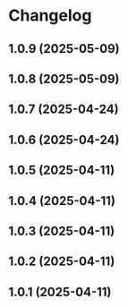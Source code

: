 # Changelog

## 1.0.9 (2025-05-09)

## 1.0.8 (2025-05-09)

## 1.0.7 (2025-04-24)

## 1.0.6 (2025-04-24)

## 1.0.5 (2025-04-11)

## 1.0.4 (2025-04-11)

## 1.0.3 (2025-04-11)

## 1.0.2 (2025-04-11)

## 1.0.1 (2025-04-11)
